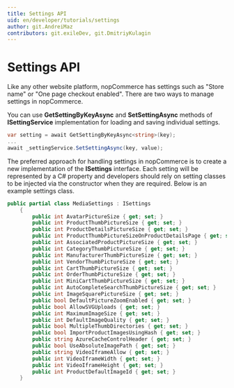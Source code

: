 ```yaml
---
title: Settings API
uid: en/developer/tutorials/settings
author: git.AndreiMaz
contributors: git.exileDev, git.DmitriyKulagin
---
```


# Settings API

Like any other website platform, nopCommerce has settings such as "Store name" or "One page checkout enabled". There are two ways to manage settings in nopCommerce.

You can use **GetSettingByKeyAsync** and **SetSettingAsync** methods of **ISettingService** implementation for loading and saving individual settings.

```csharp
var setting = await GetSettingByKeyAsync<string>(key);
...
await _settingService.SetSettingAsync(key, value);
```

 The preferred approach for handling settings in nopCommerce is to create a new implementation of the **ISettings** interface. Each setting will be represented by a C# property and developers should rely on setting classes to be injected via the constructor when they are required. Below is an example settings class.

```csharp
public partial class MediaSettings : ISettings
    {
        public int AvatarPictureSize { get; set; }
        public int ProductThumbPictureSize { get; set; }
        public int ProductDetailsPictureSize { get; set; }
        public int ProductThumbPictureSizeOnProductDetailsPage { get; set; }
        public int AssociatedProductPictureSize { get; set; }
        public int CategoryThumbPictureSize { get; set; }
        public int ManufacturerThumbPictureSize { get; set; }
        public int VendorThumbPictureSize { get; set; }
        public int CartThumbPictureSize { get; set; }
        public int OrderThumbPictureSize { get; set; }
        public int MiniCartThumbPictureSize { get; set; }
        public int AutoCompleteSearchThumbPictureSize { get; set; }
        public int ImageSquarePictureSize { get; set; }
        public bool DefaultPictureZoomEnabled { get; set; }
        public bool AllowSVGUploads { get; set; }
        public int MaximumImageSize { get; set; }
        public int DefaultImageQuality { get; set; }
        public bool MultipleThumbDirectories { get; set; }
        public bool ImportProductImagesUsingHash { get; set; }
        public string AzureCacheControlHeader { get; set; }
        public bool UseAbsoluteImagePath { get; set; }
        public string VideoIframeAllow { get; set; }
        public int VideoIframeWidth { get; set; }
        public int VideoIframeHeight { get; set; }
        public int ProductDefaultImageId { get; set; }
    }
```
